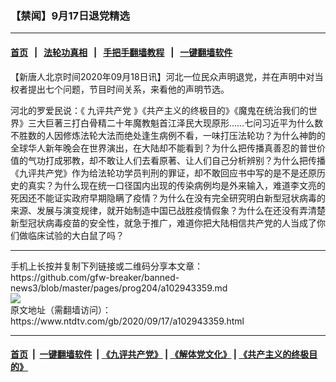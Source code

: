 ### 【禁闻】9月17日退党精选
------------------------

#### [首页](https://github.com/gfw-breaker/banned-news3/blob/master/README.md) &nbsp;&nbsp;|&nbsp;&nbsp; [法轮功真相](https://github.com/begood0513/basic/blob/master/README.md)  &nbsp;&nbsp;|&nbsp;&nbsp; [手把手翻墙教程](https://github.com/gfw-breaker/guides/wiki)  &nbsp;&nbsp;|&nbsp;&nbsp; [一键翻墙软件](https://github.com/gfw-breaker/nogfw/blob/master/README.md)  



<div><div class="post_content" itemprop="articleBody">
 <p>
  【新唐人北京时间2020年09月18日讯】河北一位民众声明退党，并在声明中对当权者提出七个问题，节目时间关系，来看他的声明节选。
 </p>
 <p>
  河北的罗爱民说：《
  <ok href="https://www.ntdtv.com/gb/九评共产党.htm">
   九评共产党
  </ok>
  》《共产主义的终极目的》《魔鬼在统治我们的世界》三大巨著三打白骨精二十年魔教魁首江泽民大现原形……七问习近平为什么数不胜数的人因修炼法轮大法而绝处逢生病例不看，一味打压法轮功？为什么神韵的全球华人新年晚会在世界演出，在大陆却不能看到？为什么把传播真善忍的普世价值的气功打成邪教，却不敢让人们去看原著、让人们自己分析辨别？为什么把传播《九评共产党》作为给法轮功学员判刑的罪证，却不敢回应书中写的是不是还原历史的真实？为什么现在统一口径国内出现的传染病例均是外来输入，难道李文亮的死因还不能证实政府早期隐瞒了疫情？为什么在没有完全研究明白新型冠状病毒的来源、发展与演变规律，就开始制造中国已战胜疫情假象？为什么在还没有弄清楚新型冠状病毒疫苗的安全性，就急于推广，难道你把大陆相信共产党的人当成了你们做临床试验的大白鼠了吗？
 </p>
 <div class="single_ad">
 </div>
</div>
</div>
<hr/>
手机上长按并复制下列链接或二维码分享本文章：<br/>
https://github.com/gfw-breaker/banned-news3/blob/master/pages/prog204/a102943359.md <br/>
<a href='https://github.com/gfw-breaker/banned-news3/blob/master/pages/prog204/a102943359.md'><img src='https://github.com/gfw-breaker/banned-news3/blob/master/pages/prog204/a102943359.md.png'/></a> <br/>
原文地址（需翻墙访问）：https://www.ntdtv.com/gb/2020/09/17/a102943359.html


------------------------
#### [首页](https://github.com/gfw-breaker/banned-news3/blob/master/README.md) &nbsp;|&nbsp; [一键翻墙软件](https://github.com/gfw-breaker/nogfw/blob/master/README.md) &nbsp;| [《九评共产党》](https://github.com/gfw-breaker/9ping.md/blob/master/README.md#九评之一评共产党是什么) | [《解体党文化》](https://github.com/gfw-breaker/jtdwh.md/blob/master/README.md) | [《共产主义的终极目的》](https://github.com/gfw-breaker/gczydzjmd.md/blob/master/README.md)


<img src='http://gfw-breaker.win/banned-news3/pages/prog204/a102943359.md' width='0px' height='0px'/>